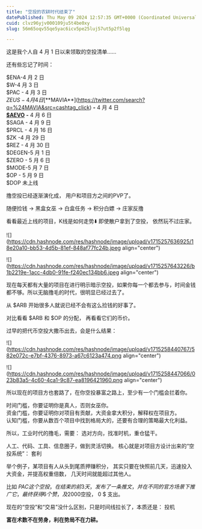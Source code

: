 ```yaml
---
title: "空投的农耕时代结束了"
datePublished: Thu May 09 2024 12:57:35 GMT+0000 (Coordinated Universal Time)
cuid: clvz96yjv000109ju5t4be0xy
slug: 56m65oqv55qe5yac6icv5pe25luj57ut5p2f5lqg

---
```


这是我个人自 4 月 1 日以来领取的空投清单……  
  
还有些忘记了时间：  
  
$ENA-4 月 2 日  
$W-4 月 3 日  
$PAC - 4 月 3 日  
$ZEUS - 4 月 4 日  
[**$MAVIA**](https://twitter.com/search?q=%24MAVIA&src=cashtag_click) **-** 4 月 4 日  
[**$AEVO**](https://twitter.com/search?q=%24AEVO&src=cashtag_click) **-** 4 月 6 日  
$SAGA - 4 月 9 日  
$PRCL - 4 月 16 日  
$ZK -4 月 29 日  
$REZ - 4 月 30 日  
$DEGEN-5 月 1 日  
$ZERO - 5 月 6 日  
$MODE-5 月 7 日  
$OP - 5 月 9 日  
$DOP 未上线  
  
撸空投已经逐渐演化成， 用户和项目方之间的PVP了。  
  
随便捡钱 -&gt; 黑盒女巫 -&gt; 白盒任务 -&gt; 积分白嫖 -&gt; 庄家反撸  
  
看看最近上线的项目，K线是如何走势⬇️ 即使散户拿到了空投， 依然玩不过庄家。

![](https://cdn.hashnode.com/res/hashnode/image/upload/v1715257636925/18e20a10-bb53-4d5b-81ef-848af77fc24b.jpeg align="center")

![](https://cdn.hashnode.com/res/hashnode/image/upload/v1715257643226/b1b2219e-1acc-4db0-91fe-f240ec134bb6.jpeg align="center")

现在每天都有大量的项目在进行明示暗示空投，如果你每一个都去参与，时间金钱都不够。所以无脑撸毛的时代，很明显已经过去了。  
  
从 $ARB 开始很多人就说已经不会有这么捡钱的好事了。  
  
对比看看 $ARB 和 $OP 的分配， 再看看它们的币价。  
  
过早的把代币空投大撒币出去，会是什么结果：

![](https://cdn.hashnode.com/res/hashnode/image/upload/v1715258440767/582e072c-e7bf-4376-8973-a67c6123a474.png align="center")

![](https://cdn.hashnode.com/res/hashnode/image/upload/v1715258447066/023b83a5-4c60-4ca1-9c87-ea8196421960.png align="center")

所以现在的项目方也套路了，在你空投暴富之路上，至少有一个门槛会拦着你。  
  
时间门槛，你要证明你是真人，否则女巫你。  
资金门槛，你要证明你对项目有贡献，大资金拿大积分，解释权在项目方。  
认知门槛，你要从数百个项目中找到格局大的，还要有合理的策略最大化利益。  
  
所以，工业时代的撸毛，需要： 选对方向，找准时机，重仓猛干。  
  
人工、代码、工具、信息圈子，做到灵活切换。 核心就是对项目方设计出来的“空投系统”： 套利  
  
举个例子，某项目有人从头到尾质押赚积分， 其实只要在快照前几天，迅速投入大资金，并提高权重倍数， 几天时间就能超过其他人。  
  
比如 $PAC 这个空投，在结束的前3天，发布了一条推文，并在不同的官方场景下推广它，最终获得6个赞，及2000$空投， 0 $ 支出。  
  
现在的“空投”和“交易”没什么区别，只是时间线拉长了，本质还是： 投机  
  
**富在术数不在劳身，利在势局不在力耕。**